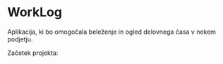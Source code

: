 # WorkLog
Aplikacija, ki bo omogočala beleženje in ogled delovnega časa v nekem podjetju.

Začetek projekta:
